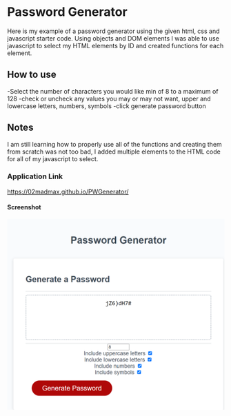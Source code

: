 # Password Generator 
Here is my example of a password generator using the given html, css and javascript starter code.
Using objects and DOM elements I was able to use javascript to select my HTML elements by ID and created functions for each element.

## How to use
-Select the number of characters you would like min of 8 to a maximum of 128
-check or uncheck any values you may or may not want, upper and lowercase letters, numbers, symbols
-click generate password button

## Notes
I am still learning how to properly use all of the functions and creating them from scratch was not too bad, I added multiple elements to the HTML code for all of my javascript to select.

### Application Link
https://02madmax.github.io/PWGenerator/

#### Screenshot

![](/Develop/photos/pwgenerator-screenshot.png)
